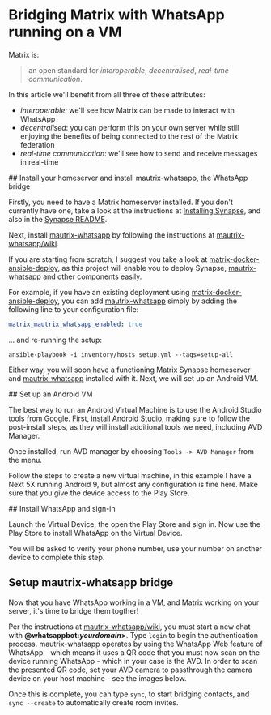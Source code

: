 # Bridging Matrix with WhatsApp running on a VM

Matrix is:

> an open standard for *interoperable*, *decentralised*, *real-time communication*.

In this article we'll benefit from all three of these attributes:

* *interoperable:* we'll see how Matrix can be made to interact with WhatsApp
* *decentralised*: you can perform this on your own server while still enjoying the benefits of being connected to the rest of the Matrix federation
* *real-time communication*: we'll see how to send and receive messages in real-time

## Install your homeserver and install mautrix-whatsapp, the WhatsApp bridge

Firstly, you need to have a Matrix homeserver installed. If you don't currently have one, take a look at the instructions at [Installing Synapse][installing-synapse], and also in the [Synapse README][Synapse].

Next, install [mautrix-whatsapp] by following the instructions at [mautrix-whatsapp/wiki].

If you are starting from scratch, I suggest you take a look at [matrix-docker-ansible-deploy], as this project will enable you to deploy Synapse, [mautrix-whatsapp] and other components easily.

For example, if you have an existing deployment using [matrix-docker-ansible-deploy], you can add [mautrix-whatsapp] simply by adding the following line to your configuration file:

```yaml
matrix_mautrix_whatsapp_enabled: true
```

... and re-running the setup:

```unix
ansible-playbook -i inventory/hosts setup.yml --tags=setup-all
```

Either way, you will soon have a functioning Matrix Synapse homeserver and [mautrix-whatsapp] installed with it. Next, we will set up an Android VM.

## Set up an Android VM

The best way to run an Android Virtual Machine is to use the Android Studio tools from Google. First, [install Android Studio](https://developer.android.com/studio/install), making sure to follow the post-install steps, as they will install additional tools we need, including AVD Manager.

Once installed, run AVD manager by choosing `Tools -> AVD Manager` from the menu.

Follow the steps to create a new virtual machine, in this example I have a Next 5X running Android 9, but almost any configuration is fine here. Make sure that you give the device access to the Play Store.

## Install WhatsApp and sign-in

Launch the Virtual Device, the open the Play Store and sign in. Now use the Play Store to install WhatsApp on the Virtual Device.

You will be asked to verify your phone number, use your number on another device to complete this step.

## Setup mautrix-whatsapp bridge

Now that you have WhatsApp working in a VM, and Matrix working on your server, it's time to bridge them togther!

Per the instructions at [mautrix-whatsapp/wiki], you must start a new chat with **@whatsappbot:*yourdomain*>**. Type `login` to begin the authentication process. mautrix-whatsapp operates by using the WhatsApp Web feature of WhatsApp - which means it uses a QR code that you must now scan on the device running WhatsApp - which in your case is the AVD. In order to scan the presented QR code, set your AVD camera to passthrough the camera device on your host machine - see the images below.

Once this is complete, you can type `sync`, to start bridging contacts, and `sync --create` to automatically create room invites.

[installing-synapse]: https://matrix.org/docs/guides/installing-synapse
[mautrix-whatsapp]: https://github.com/tulir/mautrix-whatsapp
[Synapse]: https://github.com/matrix-org/synapse
[matrix-docker-ansible-deploy]: https://github.com/spantaleev/matrix-docker-ansible-deploy/
[mautrix-whatsapp/wiki]: https://github.com/tulir/mautrix-whatsapp/wiki